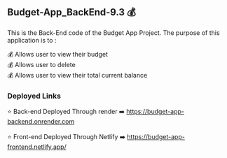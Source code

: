 ## Budget-App_BackEnd-9.3 💰

This is the Back-End code of the Budget App Project. The purpose of this application is to :

💰 Allows user to view their budget 
<br>
💰 Allows user to delete 
<br>
💰 Allows user to view their total current balance

### Deployed Links
⭐️ Back-end Deployed Through render ➡️ https://budget-app-backend.onrender.com
<br>
<br>
⭐️ Front-end Deployed Through Netlify ➡️ https://budget-app-frontend.netlify.app/
